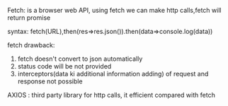
Fetch: is a browser web API, using fetch we can make http calls,fetch will return promise

syntax: fetch(URL),then(res=>res.json()).then(data=>console.log(data))

fetch drawback:

1. fetch doesn't convert to json automatically
2. status code will be not provided 
3. interceptors(data ki additional information adding) of request and response not possible




AXIOS : third party library for http calls, it efficient compared with fetch